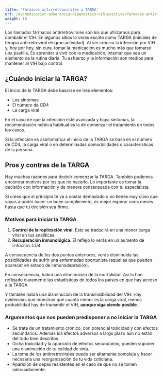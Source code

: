```yaml
---
title: 'Fármacos antirretrovirales y TARGA'
url: /es/medicacion-adherencia-diagnostico-vih-positivo/farmacos-antirretrovirales-targa/
weight: 10
---
```


Los llamados fármacos antirretrovirales son los que utilizamos para combatir el VIH. En algunos sitios lo verás escrito como TARGA (iniciales de terapia antirretroviral de gran actividad). Al ser crónica la infección por VIH y, hoy por hoy, sin cura, tomar la medicación es mucho más que tomarse una pastilla. Es aprender a vivir con la medicación, intentar que sea un elemento de la rutina diaria. Tu esfuerzo y la información son medios para mantener al VIH bajo control.

## ¿Cuándo iniciar la TARGA?

El inicio de la TARGA debe basarse en tres elementos:

- Los síntomas
- El número de CD4
- La carga viral

En el caso de que la infección esté avanzada y haya síntomas, la recomendación médica habitual es la de comenzar  el tratamiento en todos los casos.

Si la infección es asintomática el inicio de la TARGA se basa en el número de CD4, la carga viral o en determinadas comorbilidades o características de la persona.

## Pros y contras de la TARGA

Hay muchas razones para decidir comenzar la TARGA. También podemos encontrar motivos por los que no hacerlo. Lo importante es tomar la decisión con información y de manera consensuada con tu especialista.

Si crees que al principio te va a costar demasiado o no tienes muy claro que vayas a poder hacer un buen cumplimiento, es mejor esperar unos meses hasta que tu decisión sea firme.

###  Motivos para iniciar la TARGA

1. **Control de la replicación viral**. Esto se traducirá en una menor carga viral en tus analíticas.
2. **Recuperación inmunológica**. El reflejo lo verás en un aumento de linfocitos CD4.

A consecuencia de los dos puntos anteriores, verás disminuida las posibilidades de sufrir una enfermedad oportunista (aquellas que pueden aparecer en estado de inmunodepresión).

En consecuencia, habrá una disminución de la mortalidad. Así lo han reflejado claramente las estadísticas de   todos los países en que hay acceso a la TARGA.

Y también habrá una disminución de la transmisibilidad del VIH. Hay evidencias que muestran que cuanto menor es la carga viral, menos probabilidad hay de transmitir el VIH, **aunque siga siendo posible**.

### Argumentos que nos pueden predisponer a no iniciar la TARGA

- Se trata de un tratamiento crónico, con potencial toxicidad y con efectos secundarios. Además los efectos adversos a largo plazo aún no están del todo bien descritos.
- Dicha toxicidad y la aparición de efectos secundarios, pueden suponer una disminución de tu calidad de vida.
- La toma de los antirretrovirales puede ser altamente compleja y hacer necesaria una reorganización de tu vida cotidiana.
- Aparición de cepas resistentes en el caso de que no se tomen adecuadamente.
